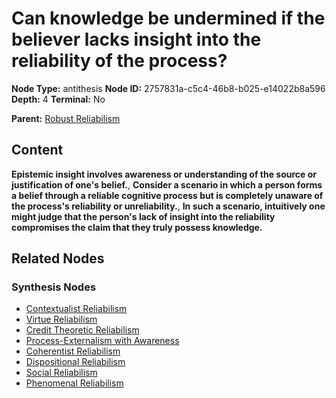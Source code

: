# Can knowledge be undermined if the believer lacks insight into the reliability of the process?

**Node Type:** antithesis
**Node ID:** 2757831a-c5c4-46b8-b025-e14022b8a596
**Depth:** 4
**Terminal:** No

**Parent:** [Robust Reliabilism](robust-reliabilism-synthesis-0b7e4795-4444-40f7-bc9f-df17f3f3f52b.md)

## Content

**Epistemic insight involves awareness or understanding of the source or justification of one's belief.**, **Consider a scenario in which a person forms a belief through a reliable cognitive process but is completely unaware of the process's reliability or unreliability.**, **In such a scenario, intuitively one might judge that the person's lack of insight into the reliability compromises the claim that they truly possess knowledge.**

## Related Nodes

### Synthesis Nodes

- [Contextualist Reliabilism](contextualist-reliabilism-synthesis-3d92acff-5153-4c8e-a686-31dfbc1fee1e.md)
- [Virtue Reliabilism](virtue-reliabilism-synthesis-dd9433cb-2e08-4ab4-938f-ec3d861b930a.md)
- [Credit Theoretic Reliabilism](credit-theoretic-reliabilism-synthesis-f25e3bb0-6941-4f38-b7d6-137ca0f81f63.md)
- [Process-Externalism with Awareness](process-externalism-with-awareness-synthesis-f95e5cb4-0c67-4454-8468-7d085015bf8b.md)
- [Coherentist Reliabilism](coherentist-reliabilism-synthesis-3dd42164-db46-43c6-a43f-11bd26786f0b.md)
- [Dispositional Reliabilism](dispositional-reliabilism-synthesis-28adad11-de7b-487c-b88c-97538c4bb018.md)
- [Social Reliabilism](social-reliabilism-synthesis-61e128f7-bf3f-4fa6-a96f-5a16621e163c.md)
- [Phenomenal Reliabilism](phenomenal-reliabilism-synthesis-6a3571d4-a646-44c1-ba6e-3c83062616b7.md)
